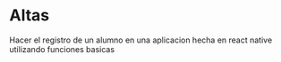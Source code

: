 # Altas
Hacer el registro de un alumno en una aplicacion hecha en react native utilizando funciones basicas
